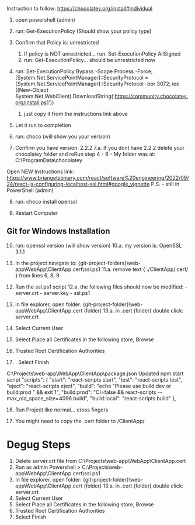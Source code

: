 Instruction to follow: https://chocolatey.org/install#individual

1. open powershell (admin)

2. run: Get-ExecutionPolicy (Should show your policy type)

3. Confirm that Policy is: unrestricted
   1. If policy is NOT unrestricted... run: Set-ExecutionPolicy AllSigned
   2. run: Get-ExecutionPolicy... should be unrestricted now

4. run: Set-ExecutionPolicy Bypass -Scope Process -Force; [System.Net.ServicePointManager]::SecurityProtocol = [System.Net.ServicePointManager]::SecurityProtocol -bor 3072; iex ((New-Object System.Net.WebClient).DownloadString('https://community.chocolatey.org/install.ps1'))
    1. just copy it from the instructions link above

5. Let it run to completion

6. run: choco (will show you your version)

7. Confirm you have version: 2.2.2
	7.a. If you dont have 2.2.2 delete your chocolatey folder and reRun step 4 - 6
		- My folder was at: C:\ProgramData\chocolatey

Open NEW Instructions link: https://www.briangetsbinary.com/react/software%20engineering/2022/09/24/react-js-configuring-localhost-ssl.html#google_vignette
P.S. - still in PowerShell (admin) 

8. run: choco install openssl

9. Restart Computer

## Git for Windows Installation


10. run: openssl version (will show version)
	10.a. my version is: OpenSSL 3.1.1

11. In the project navigate to: {git-project-folders}\web-app\WebApp\ClientApp\.cert\ssl.ps1
	11.a. remove text { ./ClientApp/.cert/ } from lines 6, 8, 9

12. Run the ssl.ps1 script
	12.a. the following files should now be modified:
		- server.crt
		- server.key
		- ssl.ps1

13. in file explorer, open folder: {git-project-folder}\web-app\WebApp\ClientApp\.cert (folder)
	13.a. in .cert (folder) double click: server.crt
    
2. Select Current User
3.  Select Place all Certificates in the following store, Browse
4.  Trusted Root Certification Authorities
5.  . Select Finish

C:\Projects\web-app\WebApp\ClientApp\package.json
Updated npm start script
  "scripts": {
    "start": "react-scripts start",
    "test": "react-scripts test",
    "eject": "react-scripts eject",
    "build": "echo \"Please use build:dev or build:prod \" && exit 1",
    "build:prod": "CI=false && react-scripts --max_old_space_size=4096 build",
    "build:local": "react-scripts build"
  },
  
16. Run Project like normal... cross fingers

17. You might need to copy the .cert folder to /ClientApp/

# Degug Steps
1. Delete server.crt file from C:\Projects\web-app\WebApp\ClientApp\.cert
1. Run as admin Powershell > C:\Projects\web-app\WebApp\ClientApp\.cert\ssl.ps1
1. In file explorer, open folder: {git-project-folder}\web-app\WebApp\ClientApp.cert (folder) 13.a. in .cert (folder) double click: server.crt
1. Select Current User
1. Select Place all Certificates in the following store, Browse
1. Trusted Root Certification Authorities
1. Select Finish
